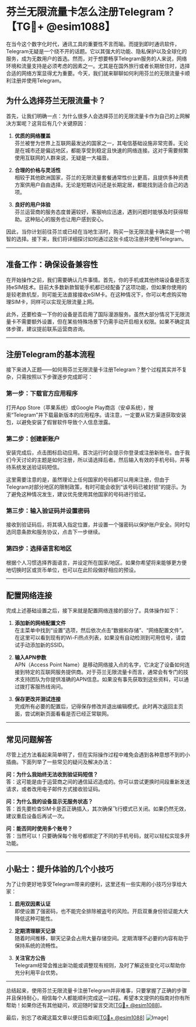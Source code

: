 # 芬兰无限流量卡怎么注册Telegram？【TG💪+ @esim1088】

在当今这个数字化时代，通讯工具的重要性不言而喻。而提到即时通讯软件，Telegram无疑是一个绕不开的话题。它以其强大的功能、隐私保护以及全球化的服务，成为无数用户的首选。然而，对于想要畅享Telegram服务的人来说，网络环境和流量支持是必须考虑的因素之一。尤其是在国外旅行或者长期居住时，选择合适的网络方案显得尤为重要。今天，我们就来聊聊如何利用芬兰的无限流量卡顺利注册并使用Telegram。

## 为什么选择芬兰无限流量卡？

首先，让我们明确一点：为什么很多人会选择芬兰的无限流量卡作为自己的上网解决方案呢？这背后有几个关键原因：

1. **优质的网络覆盖**  
   芬兰被誉为世界上互联网最发达的国家之一，其电信基础设施非常完善。无论是在城市还是偏远地区，都能享受到稳定且快速的网络连接。这对于需要频繁使用互联网的人群来说，无疑是一大福音。

2. **合理的价格与灵活性**  
   相较于其他欧洲国家，芬兰的无限流量套餐通常性价比更高，且提供多种资费方案供用户自由选择。无论是短期访问还是长期定居，都能找到适合自己的选项。

3. **良好的用户体验**  
   芬兰运营商的服务态度普遍较好，客服响应迅速，遇到问题时能够及时获得帮助。这种贴心的服务也让用户感到安心。

因此，当你计划前往芬兰或已经在当地生活时，购买一张无限流量卡确实是一个明智的选择。接下来，我们将详细探讨如何通过这张卡成功注册并使用Telegram。

---

## 准备工作：确保设备兼容性

在开始操作之前，我们需要确认几件事情。首先，你的手机或其他终端设备是否支持eSIM技术。目前大多数新款智能手机都已经配备了这项功能，但如果你使用的是较老款机型，则可能无法直接接收eSIM卡。在这种情况下，你可以考虑购买物理SIM卡，同样可以实现无限流量上网。

此外，还要检查一下你的设备是否启用了国际漫游服务。虽然大部分情况下无限流量卡不需要额外设置，但在某些特殊场景下仍需手动开启相关权限。如果不确定具体步骤，建议提前联系运营商咨询。

---

## 注册Telegram的基本流程

接下来进入正题——如何用芬兰无限流量卡注册Telegram？整个过程其实并不复杂，只需按照以下步骤逐步完成即可：

### 第一步：下载官方应用程序

打开App Store（苹果系统）或Google Play商店（安卓系统），搜索“Telegram”并下载最新版本的应用程序。请注意，一定要从官方渠道获取安装包，以避免安装了假冒软件导致个人信息泄露。

### 第二步：创建新账户

安装完成后，点击图标启动应用。首次运行时会提示你登录或注册新账号。由于我们今天讨论的主题是如何注册，所以请选择后者。然后输入有效的手机号码，并等待系统发送验证码短信。

这里需要注意的是，虽然理论上任何国家的号码都可以用来注册，但由于Telegram对部分地区的限制政策，有时可能会收到“该号码已被封锁”的提示。为了避免这种情况发生，建议优先使用其他国家的号码进行验证。

### 第三步：输入验证码并设置密码

接收到验证码后，将其填入指定位置，并设置一个强密码以保护账户安全。同时勾选同意条款和服务协议，点击下一步继续。

### 第四步：选择语言和地区

根据个人习惯选择界面语言，并设定所在国家/地区。如果你希望将来能够更方便地切换时区或货币单位，也可以在此阶段做好相应的预设。

---

## 配置网络连接

完成上述基础设置之后，接下来就是配置网络连接的部分了。具体操作如下：

1. **添加新的网络配置文件**  
   在主菜单中找到“设置”选项，然后依次点击“数据和存储”、“网络配置文件”。在这里可以看到现有的Wi-Fi热点列表，如果没有自动检测到可用信号，请尝试手动添加新的SSID。

2. **输入APN参数**  
   APN（Access Point Name）是移动网络接入点的名字，它决定了设备如何连接到特定的互联网服务提供商。对于芬兰无限流量卡而言，通常会有专门的技术支持团队为你提供准确的APN信息。如果没有事先获取到这些资料，可以通过拨打客服热线询问。

3. **保存更改并测试连接**  
   完成所有必要的配置后，记得保存修改并退出编辑模式。此时再次返回主页面，尝试刷新页面看看是否已经正常联网。

---

## 常见问题解答

尽管上述方法看起来简单明了，但在实际操作过程中难免会遇到各种意想不到的小插曲。下面列举了一些常见的疑问及解决办法：

**问：为什么我始终无法收到验证码短信？**  
答：这可能是由于运营商之间的通信延迟造成的。你可以尝试更换时间段重新发送请求，或者改用电子邮件方式接收验证码。

**问：为什么我的设备显示无服务状态？**  
答：首先要检查SIM卡是否正确插入，其次确保飞行模式已关闭。如果仍然无效，建议重启设备后再试一次。

**问：能否同时使用多个账号？**  
答：当然可以！只要确保每个账号都绑定了不同的手机号码，就可以轻松实现多开功能。

---

## 小贴士：提升体验的几个小技巧

为了让你更好地享受Telegram带来的便利，这里还有一些实用的小技巧分享给大家：

1. **启用双因素认证**  
   即使设置了强密码，也不能完全排除被盗号的风险。开启双重身份验证能大大降低这种可能性。

2. **定期清理聊天记录**  
   随着时间推移，聊天记录会占用大量存储空间。定期清理不必要的内容有助于保持系统的流畅性。

3. **关注官方公告**  
   Telegram经常会推出新功能或调整现有规则，及时了解这些变化可以帮助你充分利用平台优势。

---

总结起来，使用芬兰无限流量卡注册Telegram并非难事，只要掌握了正确的步骤并且保持耐心，相信每个人都能顺利完成这一过程。希望本文提供的指南对你有所帮助！如果你还有其他疑问，欢迎随时留言交流[[TG💪+ @esim1088](https://t.me/s/esim1088)]。

最后，别忘了收藏这篇文章以便日后查阅[[TG💪+ @esim1088](https://t.me/s/esim1088)] ![Image](https://i.postimg.cc/4NQfJmqS/Snipaste-2025-05-13-00-14-12.png)]